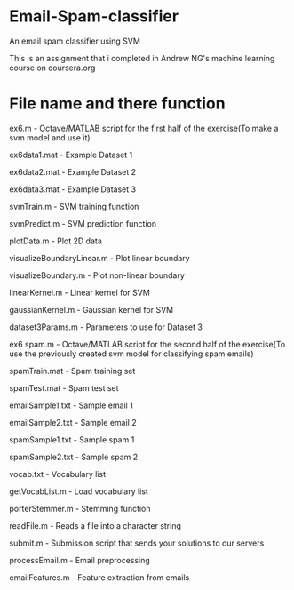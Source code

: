 # Email-Spam-classifier
An email spam classifier using SVM

This is an assignment that i completed in Andrew NG's machine learning course on coursera.org

# File name and there function
ex6.m - Octave/MATLAB script for the first half of the exercise(To make a svm model and use it)

ex6data1.mat - Example Dataset 1

ex6data2.mat - Example Dataset 2

ex6data3.mat - Example Dataset 3

svmTrain.m - SVM training function

svmPredict.m - SVM prediction function

plotData.m - Plot 2D data

visualizeBoundaryLinear.m - Plot linear boundary

visualizeBoundary.m - Plot non-linear boundary

linearKernel.m - Linear kernel for SVM

gaussianKernel.m - Gaussian kernel for SVM

dataset3Params.m - Parameters to use for Dataset 3

ex6 spam.m - Octave/MATLAB script for the second half of the exercise(To use the previously created svm model for classifying spam 
emails)

spamTrain.mat - Spam training set

spamTest.mat - Spam test set

emailSample1.txt - Sample email 1

emailSample2.txt - Sample email 2

spamSample1.txt - Sample spam 1

spamSample2.txt - Sample spam 2

vocab.txt - Vocabulary list

getVocabList.m - Load vocabulary list

porterStemmer.m - Stemming function

readFile.m - Reads a file into a character string

submit.m - Submission script that sends your solutions to our servers

processEmail.m - Email preprocessing

emailFeatures.m - Feature extraction from emails

